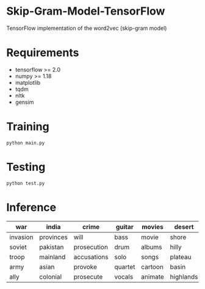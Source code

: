 # Skip-Gram-Model-TensorFlow
TensorFlow implementation of the word2vec (skip-gram model)


# Requirements
* tensorflow >= 2.0    
* numpy >= 1.18      
* matplotlib       
* tqdm 
* nltk
* gensim


# Training
```
python main.py
```

# Testing
```
python test.py
```

# Inference

| war      | india     | crime       | guitar  | movies  | desert    | physics      | religion  | football     | computer   |  
| -------- | --------- | ------------| ------- | ------- | --------- | ------------ | --------- | ------------ | ---------- |
| invasion | provinces | will        | bass    | movie   | shore     | mathematics  | judaism   | baseball     | digital    |
| soviet   | pakistan  | prosecution | drum    | albums  | hilly     | mathematical | islam     | championship | computers  |
| troop    | mainland  | accusations | solo    | songs   | plateau   | chemistry    | religions | basketball   | software   |
| army     | asian     | provoke     | quartet | cartoon | basin     | theoretical  | religious | coach        | electronic |
| ally     | colonial  | prosecute   | vocals  | animate | highlands | analysis     | jewish    | wrestler     | interface  |
